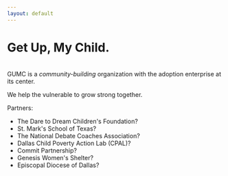 ```yaml
---
layout: default
---
```

<h1 class="page-title">Get Up, My Child.</h1>

<br>

<div class="lead pretty-links">
  GUMC is a <i>community-building</i> organization with the adoption enterprise at its center.

  We help the vulnerable to grow strong together.

  Partners:
  - The Dare to Dream Children's Foundation?
  - St. Mark's School of Texas?
  - The National Debate Coaches Association?
  - Dallas Child Poverty Action Lab (CPAL)?
  - Commit Partnership?
  - Genesis Women's Shelter?
  - Episcopal Diocese of Dallas?
</div>

